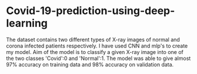 # Covid-19-prediction-using-deep-learning

The dataset contains two different types of X-ray images of normal and corona infected patients respectively.
I have used CNN and mlp's to create my model.
Aim of the model is to classify a given X-ray image into one of the two classes 'Covid':0 and 'Normal':1.
The model was able to give almost 97% accuracy on training data and 98% accuracy on validation data.
